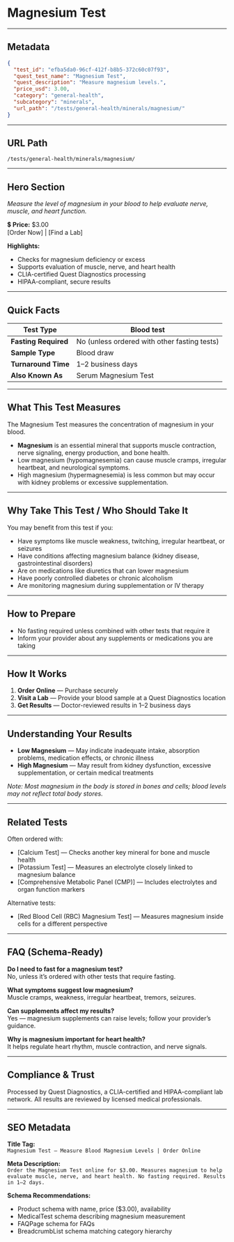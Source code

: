 # Magnesium Test

---

## Metadata
```json
{
  "test_id": "efba5da0-96cf-412f-b8b5-372c60c07f93",
  "quest_test_name": "Magnesium Test",
  "quest_description": "Measure magnesium levels.",
  "price_usd": 3.00,
  "category": "general-health",
  "subcategory": "minerals",
  "url_path": "/tests/general-health/minerals/magnesium/"
}
```

---

## URL Path
`/tests/general-health/minerals/magnesium/`

---

## Hero Section
_Measure the level of magnesium in your blood to help evaluate nerve, muscle, and heart function._

💲 **Price:** $3.00  
[Order Now] | [Find a Lab]

**Highlights:**
- Checks for magnesium deficiency or excess
- Supports evaluation of muscle, nerve, and heart health
- CLIA-certified Quest Diagnostics processing
- HIPAA-compliant, secure results

---

## Quick Facts
| **Test Type**         | Blood test |
|----------------------|------------|
| **Fasting Required** | No (unless ordered with other fasting tests) |
| **Sample Type**      | Blood draw |
| **Turnaround Time**  | 1–2 business days |
| **Also Known As**    | Serum Magnesium Test |

---

## What This Test Measures
The Magnesium Test measures the concentration of magnesium in your blood.  
- **Magnesium** is an essential mineral that supports muscle contraction, nerve signaling, energy production, and bone health.  
- Low magnesium (hypomagnesemia) can cause muscle cramps, irregular heartbeat, and neurological symptoms.  
- High magnesium (hypermagnesemia) is less common but may occur with kidney problems or excessive supplementation.

---

## Why Take This Test / Who Should Take It
You may benefit from this test if you:
- Have symptoms like muscle weakness, twitching, irregular heartbeat, or seizures
- Have conditions affecting magnesium balance (kidney disease, gastrointestinal disorders)
- Are on medications like diuretics that can lower magnesium
- Have poorly controlled diabetes or chronic alcoholism
- Are monitoring magnesium during supplementation or IV therapy

---

## How to Prepare
- No fasting required unless combined with other tests that require it  
- Inform your provider about any supplements or medications you are taking

---

## How It Works
1. **Order Online** — Purchase securely  
2. **Visit a Lab** — Provide your blood sample at a Quest Diagnostics location  
3. **Get Results** — Doctor-reviewed results in 1–2 business days

---

## Understanding Your Results
- **Low Magnesium** — May indicate inadequate intake, absorption problems, medication effects, or chronic illness  
- **High Magnesium** — May result from kidney dysfunction, excessive supplementation, or certain medical treatments

*Note: Most magnesium in the body is stored in bones and cells; blood levels may not reflect total body stores.*

---

## Related Tests
Often ordered with:
- [Calcium Test] — Checks another key mineral for bone and muscle health  
- [Potassium Test] — Measures an electrolyte closely linked to magnesium balance  
- [Comprehensive Metabolic Panel (CMP)] — Includes electrolytes and organ function markers

Alternative tests:
- [Red Blood Cell (RBC) Magnesium Test] — Measures magnesium inside cells for a different perspective

---

## FAQ (Schema-Ready)
**Do I need to fast for a magnesium test?**  
No, unless it’s ordered with other tests that require fasting.

**What symptoms suggest low magnesium?**  
Muscle cramps, weakness, irregular heartbeat, tremors, seizures.

**Can supplements affect my results?**  
Yes — magnesium supplements can raise levels; follow your provider’s guidance.

**Why is magnesium important for heart health?**  
It helps regulate heart rhythm, muscle contraction, and nerve signals.

---

## Compliance & Trust
Processed by Quest Diagnostics, a CLIA-certified and HIPAA-compliant lab network. All results are reviewed by licensed medical professionals.

---

## SEO Metadata
**Title Tag:**  
`Magnesium Test – Measure Blood Magnesium Levels | Order Online`

**Meta Description:**  
`Order the Magnesium Test online for $3.00. Measures magnesium to help evaluate muscle, nerve, and heart health. No fasting required. Results in 1–2 days.`

**Schema Recommendations:**
- Product schema with name, price ($3.00), availability
- MedicalTest schema describing magnesium measurement
- FAQPage schema for FAQs
- BreadcrumbList schema matching category hierarchy

